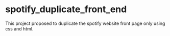 # spotify_duplicate_front_end
This  project proposed to duplicate the spotify website front page only using css and html.

